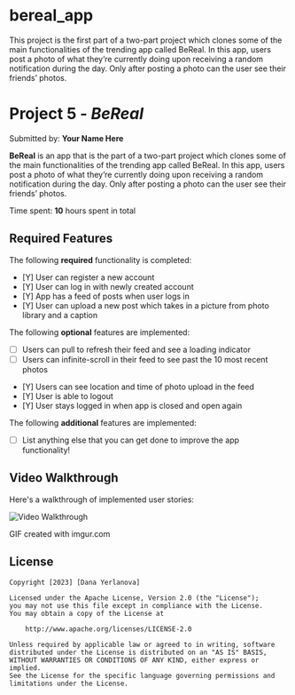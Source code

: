 # bereal_app
 This project is the first part of a two-part project which clones some of the main functionalities of the trending app called BeReal. In this app, users post a photo of what they’re currently doing upon receiving a random notification during the day. Only after posting a photo can the user see their friends’ photos.

# Project 5 - *BeReal*

Submitted by: **Your Name Here**

**BeReal** is an app that is the part of a two-part project which clones some of the main functionalities of the trending app called BeReal. In this app, users post a photo of what they’re currently doing upon receiving a random notification during the day. Only after posting a photo can the user see their friends’ photos.

Time spent: **10** hours spent in total

## Required Features

The following **required** functionality is completed:

- [Y] User can register a new account
- [Y] User can log in with newly created account
- [Y] App has a feed of posts when user logs in
- [Y] User can upload a new post which takes in a picture from photo library and a caption	
 
The following **optional** features are implemented:

- [ ] Users can pull to refresh their feed and see a loading indicator
- [ ] Users can infinite-scroll in their feed to see past the 10 most recent photos
- [Y] Users can see location and time of photo upload in the feed	
- [Y] User is able to logout
- [Y] User stays logged in when app is closed and open again	


The following **additional** features are implemented:

- [ ] List anything else that you can get done to improve the app functionality!

## Video Walkthrough

Here's a walkthrough of implemented user stories:

<img src='https://github.com/yerlandana/bereal_app/blob/main/Simulator%20Screen%20Recording%20-%20iPhone%2014%20Pro%20-%202023-03-27%20at%2004.48.31.gif' title='Video Walkthrough' width='' alt='Video Walkthrough' />


GIF created with imgur.com 

## License

    Copyright [2023] [Dana Yerlanova]

    Licensed under the Apache License, Version 2.0 (the "License");
    you may not use this file except in compliance with the License.
    You may obtain a copy of the License at

        http://www.apache.org/licenses/LICENSE-2.0

    Unless required by applicable law or agreed to in writing, software
    distributed under the License is distributed on an "AS IS" BASIS,
    WITHOUT WARRANTIES OR CONDITIONS OF ANY KIND, either express or implied.
    See the License for the specific language governing permissions and
    limitations under the License.
